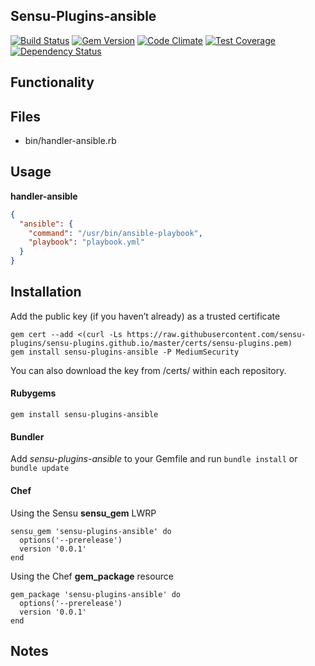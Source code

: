 ## Sensu-Plugins-ansible

[![Build Status](https://travis-ci.org/sensu-plugins/sensu-plugins-ansible.svg?branch=master)](https://travis-ci.org/sensu-plugins/sensu-plugins-ansible)
[![Gem Version](https://badge.fury.io/rb/sensu-plugins-ansible.svg)](http://badge.fury.io/rb/sensu-plugins-ansible)
[![Code Climate](https://codeclimate.com/github/sensu-plugins/sensu-plugins-ansible/badges/gpa.svg)](https://codeclimate.com/github/sensu-plugins/sensu-plugins-ansible)
[![Test Coverage](https://codeclimate.com/github/sensu-plugins/sensu-plugins-ansible/badges/coverage.svg)](https://codeclimate.com/github/sensu-plugins/sensu-plugins-ansible)
[![Dependency Status](https://gemnasium.com/sensu-plugins/sensu-plugins-ansible.svg)](https://gemnasium.com/sensu-plugins/sensu-plugins-ansible)

## Functionality

## Files
 * bin/handler-ansible.rb


## Usage

**handler-ansible**
```json
{
  "ansible": {
    "command": "/usr/bin/ansible-playbook",
    "playbook": "playbook.yml"
  }
}
```
## Installation

Add the public key (if you haven’t already) as a trusted certificate

```
gem cert --add <(curl -Ls https://raw.githubusercontent.com/sensu-plugins/sensu-plugins.github.io/master/certs/sensu-plugins.pem)
gem install sensu-plugins-ansible -P MediumSecurity
```

You can also download the key from /certs/ within each repository.

#### Rubygems

`gem install sensu-plugins-ansible`

#### Bundler

Add *sensu-plugins-ansible* to your Gemfile and run `bundle install` or `bundle update`

#### Chef

Using the Sensu **sensu_gem** LWRP
```
sensu_gem 'sensu-plugins-ansible' do
  options('--prerelease')
  version '0.0.1'
end
```

Using the Chef **gem_package** resource
```
gem_package 'sensu-plugins-ansible' do
  options('--prerelease')
  version '0.0.1'
end
```

## Notes
